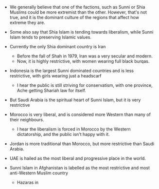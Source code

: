- We generally believe that one of the factions, such as Sunni or Shia Muslims could be more extremist than the other. However, that's not true, and it is the dominant culture of the regions that affect how extreme they are.

- Some also say that Shia Islam is tending towards liberalism, while Sunni Islam tends to preserving Islamic values.

- Currently the only Shia dominant country is Iran
	- Before the fall of Shah in 1979, Iran was a very secular and modern.
	- Now, it is highly restrictive, with women wearing full black burqas.
- Indonesia is the largest Sunni dominated countries and is less restrictive, with girls wearing just a headscarf
	- I hear the public is still striving for conservatism, with one province, Ache getting Shariah law for itself.
- But Saudi Arabia is the spiritual heart of Sunni Islam, but it is very restrictive
- Morocco is very liberal, and is considered more Western than many of their neighbours.
	- I hear the liberalism is forced in Morocco by the Western dictatorship, and the public isn't happy with it.
- Jordan is more traditional than Morocco, but more restrictive than Saudi Arabia.
- UAE is hailed as the most liberal and progressive place in the world.
- Sunni Islam in Afghanistan is labelled as the most restrictive and most anti-Western Muslim country
	- Hazaras in 
